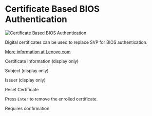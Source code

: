 # Certificate Based BIOS Authentication

![Certificate Based BIOS Authentication](https://cdrt.github.io/mk_docs/ref/bios/settings/thinkcentre/img/tc_cert_based_bios_auth.PNG)

Digital certificates can be used to replace SVP for BIOS authentication.

 [More information at Lenovo.com](https://download.lenovo.com/pccbbs/thinkcentre_pdf/certificate_based_bios_management_guide.pdf)

Certificate Information (display only)

Subject (display only)

Issuer (display only)

Reset Certificate

Press `Enter` to remove the enrolled certificate.

Requires confirmation.
